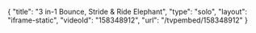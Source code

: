 {
    "title": "3 in-1 Bounce, Stride & Ride Elephant",
    "type": "solo",
    "layout": "iframe-static",
    "videoId": "158348912",
    "url": "\/tvpembed\/158348912"
}
